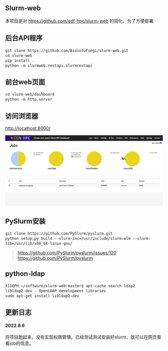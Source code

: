 ## Slurm-web
本项目是对 https://github.com/edf-hpc/slurm-web 的简化，为了方便部署

## 后台API程序
```
git clone https://github.com/BioinfoFungi/slurm-web.git
cd slurm-web
pip install .
python -m slurmweb.restapi.slurmrestapi
```

## 前台web页面
```
cd slurm-web/dashboard
python -m http.server
```

## 访问浏览器
<http://localhost:8000/>

![](vignette/ldap.png)

## PySlurm安装
```
git clone https://github.com/PySlurm/pyslurm.git
python setup.py build --slurm-inc=/usr/include/slurm-wlm --slurm-lib=/usr/lib/x86_64-linux-gnu/
```
> <https://github.com/PySlurm/pyslurm/issues/120>
> <https://github.com/PySlurm/pyslurm>


## python-ldap
```
X11QPH:~/software/slurm-web-master$ apt-cache search ldap2
libldap2-dev - OpenLDAP development libraries
sudo apt-get install libldap2-dev
```

## 更新日志
#### 2022.8.6
将项目跑起来，没有实现权限管理。已经测试测试安装好slurm，就可以在网页查看job的信息。
